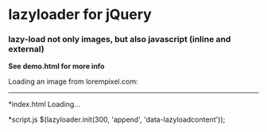 lazyloader for jQuery
==========

### lazy-load not only images, but also javascript (inline and external)

**See demo.html for more info**

Loading an image from lorempixel.com:
***

*index.html
<span data-lazyloadcontent="<img src='http://lorempixel.com/400/200/city' />">Loading...</span>

*script.js
$(lazyloader.init(300, 'append', 'data-lazyloadcontent'));


